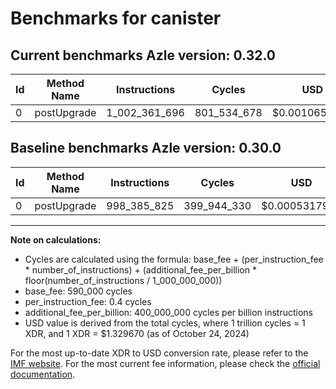 # Benchmarks for canister

## Current benchmarks Azle version: 0.32.0

| Id  | Method Name | Instructions  | Cycles      | USD           | USD/Million Calls | Change                              |
| --- | ----------- | ------------- | ----------- | ------------- | ----------------- | ----------------------------------- |
| 0   | postUpgrade | 1_002_361_696 | 801_534_678 | $0.0010657766 | $1_065.77         | <font color="red">+3_975_871</font> |

## Baseline benchmarks Azle version: 0.30.0

| Id  | Method Name | Instructions | Cycles      | USD           | USD/Million Calls |
| --- | ----------- | ------------ | ----------- | ------------- | ----------------- |
| 0   | postUpgrade | 998_385_825  | 399_944_330 | $0.0005317940 | $531.79           |

---

**Note on calculations:**

- Cycles are calculated using the formula: base_fee + (per_instruction_fee \* number_of_instructions) + (additional_fee_per_billion \* floor(number_of_instructions / 1_000_000_000))
- base_fee: 590_000 cycles
- per_instruction_fee: 0.4 cycles
- additional_fee_per_billion: 400_000_000 cycles per billion instructions
- USD value is derived from the total cycles, where 1 trillion cycles = 1 XDR, and 1 XDR = $1.329670 (as of October 24, 2024)

For the most up-to-date XDR to USD conversion rate, please refer to the [IMF website](https://www.imf.org/external/np/fin/data/rms_sdrv.aspx).
For the most current fee information, please check the [official documentation](https://internetcomputer.org/docs/current/developer-docs/gas-cost#execution).
